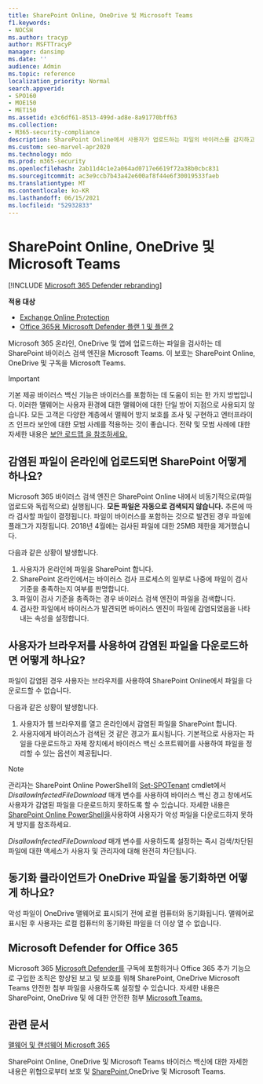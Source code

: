 ```yaml
---
title: SharePoint Online, OneDrive 및 Microsoft Teams
f1.keywords:
- NOCSH
ms.author: tracyp
author: MSFTTracyP
manager: dansimp
ms.date: ''
audience: Admin
ms.topic: reference
localization_priority: Normal
search.appverid:
- SPO160
- MOE150
- MET150
ms.assetid: e3c6df61-8513-499d-ad8e-8a91770bff63
ms.collection:
- M365-security-compliance
description: SharePoint Online에서 사용자가 업로드하는 파일의 바이러스를 감지하고 사용자가 파일을 다운로드하거나 동기화하지 못하게 하는 방법에 대해 자세히 알아보습니다.
ms.custom: seo-marvel-apr2020
ms.technology: mdo
ms.prod: m365-security
ms.openlocfilehash: 2ab11d4c1e2a064ad0717e6619f72a38b0cbc831
ms.sourcegitcommit: ac3e9ccb7b43a42e600af8f44e6f30019533faeb
ms.translationtype: MT
ms.contentlocale: ko-KR
ms.lasthandoff: 06/15/2021
ms.locfileid: "52932833"
---
```

# <a name="built-in-virus-protection-in-sharepoint-online-onedrive-and-microsoft-teams"></a>SharePoint Online, OneDrive 및 Microsoft Teams

[!INCLUDE [Microsoft 365 Defender rebranding](../includes/microsoft-defender-for-office.md)]

**적용 대상**
- [Exchange Online Protection](exchange-online-protection-overview.md)
- [Office 365용 Microsoft Defender 플랜 1 및 플랜 2](defender-for-office-365.md)

Microsoft 365 온라인, OneDrive 및 앱에 업로드하는 파일을 검사하는 데 SharePoint 바이러스 검색 엔진을 Microsoft Teams. 이 보호는 SharePoint Online, OneDrive 및 구독을 Microsoft Teams.

> [!IMPORTANT]
> 기본 제공 바이러스 백신 기능은 바이러스를 포함하는 데 도움이 되는 한 가지 방법입니다. 이러한 맬웨어는 사용자 환경에 대한 맬웨어에 대한 단일 방어 지점으로 사용되지 않습니다. 모든 고객은 다양한 계층에서 맬웨어 방지 보호를 조사 및 구현하고 엔터프라이즈 인프라 보안에 대한 모범 사례를 적용하는 것이 좋습니다. 전략 및 모범 사례에 대한 자세한 내용은 [보안 로드맵 을 참조하세요.](security-roadmap.md)

## <a name="what-happens-if-an-infected-file-is-uploaded-to-sharepoint-online"></a>감염된 파일이 온라인에 업로드되면 SharePoint 어떻게 하나요?

Microsoft 365 바이러스 검색 엔진은 SharePoint Online 내에서 비동기적으로(파일 업로드와 독립적으로) 실행됩니다. **모든 파일은 자동으로 검색되지 않습니다.** 추론에 따라 검사할 파일이 결정됩니다. 파일이 바이러스를 포함하는 것으로 발견된 경우 파일에 플래그가 지정됩니다. 2018년 4월에는 검사된 파일에 대한 25MB 제한을 제거했습니다.

다음과 같은 상황이 발생합니다.

1. 사용자가 온라인에 파일을 SharePoint 합니다.
2. SharePoint 온라인에서는 바이러스 검사 프로세스의 일부로 나중에 파일이 검사 기준을 충족하는지 여부를 판명합니다.
3. 파일이 검사 기준을 충족하는 경우 바이러스 검색 엔진이 파일을 검색합니다.
4. 검사한 파일에서 바이러스가 발견되면 바이러스 엔진이 파일에 감염되었음을 나타내는 속성을 설정합니다.

## <a name="what-happens-when-a-user-tries-to-download-an-infected-file-by-using-the-browser"></a>사용자가 브라우저를 사용하여 감염된 파일을 다운로드하면 어떻게 하나요?

파일이 감염된 경우 사용자는 브라우저를 사용하여 SharePoint Online에서 파일을 다운로드할 수 없습니다.

다음과 같은 상황이 발생합니다.

1. 사용자가 웹 브라우저를 열고 온라인에서 감염된 파일을 SharePoint 합니다.
2. 사용자에게 바이러스가 검색된 것 같은 경고가 표시됩니다. 기본적으로 사용자는 파일을 다운로드하고 자체 장치에서 바이러스 백신 소프트웨어를 사용하여 파일을 정리할 수 있는 옵션이 제공됩니다.

> [!NOTE]
>
> 관리자는 SharePoint Online PowerShell의 [Set-SPOTenant](/powershell/module/sharepoint-online/Set-SPOTenant) cmdlet에서 *DisallowInfectedFileDownload* 매개 변수를 사용하여 바이러스 백신 경고 창에서도 사용자가 감염된 파일을 다운로드하지 못하도록 할 수 있습니다. 자세한 내용은 [SharePoint Online PowerShell을](turn-on-mdo-for-spo-odb-and-teams.md#step-2-recommended-use-sharepoint-online-powershell-to-prevent-users-from-downloading-malicious-files)사용하여 사용자가 악성 파일을 다운로드하지 못하게 방지를 참조하세요.
>
> *DisallowInfectedFileDownload* 매개 변수를 사용하도록 설정하는 즉시 검색/차단된 파일에 대한 액세스가 사용자 및 관리자에 대해 완전히 차단됩니다.

## <a name="what-happens-when-the-onedrive-sync-client-tries-to-sync-an-infected-file"></a>동기화 클라이언트가 OneDrive 파일을 동기화하면 어떻게 하나요?

악성 파일이 OneDrive 맬웨어로 표시되기 전에 로컬 컴퓨터와 동기화됩니다. 맬웨어로 표시된 후 사용자는 로컬 컴퓨터의 동기화된 파일을 더 이상 열 수 없습니다.

## <a name="extended-capabilities-with-microsoft-defender-for-office-365"></a>Microsoft Defender for Office 365

Microsoft 365 [Microsoft Defender를](defender-for-office-365.md) 구독에 포함하거나 Office 365 추가 기능으로 구입한 조직은 향상된 보고 및 보호를 위해 SharePoint, OneDrive Microsoft Teams 안전한 첨부 파일을 사용하도록 설정할 수 있습니다. 자세한 내용은 SharePoint, OneDrive 및 에 대한 안전한 첨부 [Microsoft Teams.](mdo-for-spo-odb-and-teams.md)

## <a name="related-articles"></a>관련 문서

[맬웨어 및 랜섬웨어 Microsoft 365](/compliance/assurance/assurance-malware-and-ransomware-protection)

SharePoint Online, OneDrive 및 Microsoft Teams 바이러스 백신에 대한 자세한 내용은 위협으로부터 보호 [](protect-against-threats.md) 및 [SharePoint,](turn-on-mdo-for-spo-odb-and-teams.md)OneDrive 및 Microsoft Teams.
